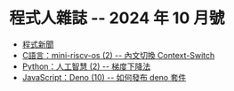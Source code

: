 # 程式人雜誌 -- 2024 年 10 月號

* [程式新聞](_editor/news.md)
* [C語言：mini-riscv-os (2) -- 內文切換 Context-Switch](c/README.md)
* [Python：人工智慧 (2) -- 梯度下降法](python/README.md)
* [JavaScript：Deno (10) -- 如何發布 deno 套件](javascript/README.md)